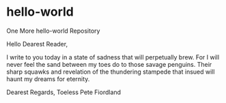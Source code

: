# hello-world
One More hello-world Repository

Hello Dearest Reader,

I write to you today in a state of sadness that will perpetually brew. For I will never feel the sand between my toes do to those savage penguins. Their sharp squawks and revelation of the thundering stampede that insued will haunt my dreams for eternity.

Dearest Regards,
Toeless Pete Fiordland
